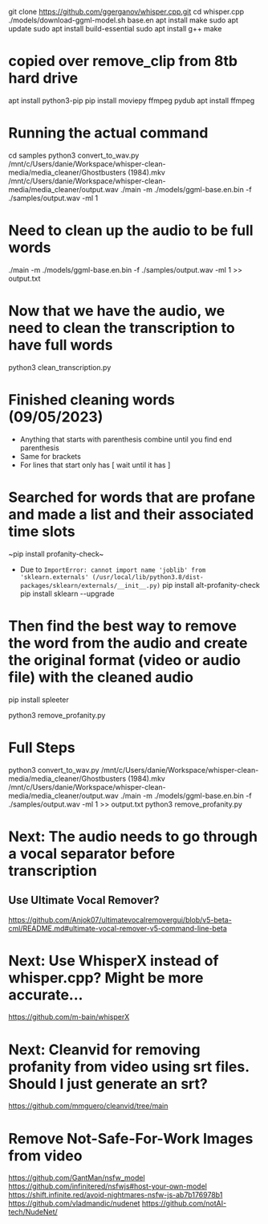 git clone https://github.com/ggerganov/whisper.cpp.git
cd whisper.cpp
./models/download-ggml-model.sh base.en
apt install make
sudo apt update
sudo apt install build-essential
sudo apt install g++
make

# copied over remove_clip from 8tb hard drive

apt install python3-pip
pip install moviepy ffmpeg pydub
apt install ffmpeg

# Running the actual command

cd samples
python3 convert_to_wav.py
/mnt/c/Users/danie/Workspace/whisper-clean-media/media_cleaner/Ghostbusters (1984).mkv
/mnt/c/Users/danie/Workspace/whisper-clean-media/media_cleaner/output.wav
./main -m ./models/ggml-base.en.bin -f ./samples/output.wav -ml 1

# Need to clean up the audio to be full words
./main -m ./models/ggml-base.en.bin -f ./samples/output.wav -ml 1 >> output.txt

# Now that we have the audio, we need to clean the transcription to have full words

python3 clean_transcription.py

# Finished cleaning words (09/05/2023)
- Anything that starts with parenthesis combine until you find end parenthesis
- Same for brackets
- For lines that start only has [ wait until it has ]

# Searched for words that are profane and made a list and their associated time slots

~pip install profanity-check~
- Due to `ImportError: cannot import name 'joblib' from 'sklearn.externals' (/usr/local/lib/python3.8/dist-packages/sklearn/externals/__init__.py)`
pip install alt-profanity-check
pip install sklearn --upgrade


# Then find the best way to remove the word from the audio and create the original format (video or audio file) with the cleaned audio

pip install spleeter

python3 remove_profanity.py


# Full Steps
python3 convert_to_wav.py
/mnt/c/Users/danie/Workspace/whisper-clean-media/media_cleaner/Ghostbusters (1984).mkv
/mnt/c/Users/danie/Workspace/whisper-clean-media/media_cleaner/output.wav
./main -m ./models/ggml-base.en.bin -f ./samples/output.wav -ml 1 >> output.txt
python3 remove_profanity.py

# Next: The audio needs to go through a vocal separator before transcription
## Use Ultimate Vocal Remover?
https://github.com/Anjok07/ultimatevocalremovergui/blob/v5-beta-cml/README.md#ultimate-vocal-remover-v5-command-line-beta


# Next: Use WhisperX instead of whisper.cpp? Might be more accurate...
https://github.com/m-bain/whisperX



# Next: Cleanvid for removing profanity from video using srt files. Should I just generate an srt?
https://github.com/mmguero/cleanvid/tree/main

# Remove Not-Safe-For-Work Images from video

https://github.com/GantMan/nsfw_model
https://github.com/infinitered/nsfwjs#host-your-own-model
https://shift.infinite.red/avoid-nightmares-nsfw-js-ab7b176978b1
https://github.com/vladmandic/nudenet
https://github.com/notAI-tech/NudeNet/
